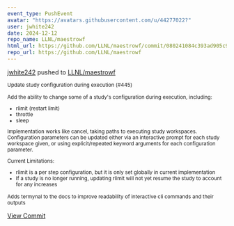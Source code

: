 ```yaml
---
event_type: PushEvent
avatar: "https://avatars.githubusercontent.com/u/44277022?"
user: jwhite242
date: 2024-12-12
repo_name: LLNL/maestrowf
html_url: https://github.com/LLNL/maestrowf/commit/080241084c393ad905c93a0ee4fbd20f149a7850
repo_url: https://github.com/LLNL/maestrowf
---
```


<a href='https://github.com/jwhite242' target='_blank'>jwhite242</a> pushed to <a href='https://github.com/LLNL/maestrowf' target='_blank'>LLNL/maestrowf</a>

<small>Update study configuration during execution (#445)

Add the ability to change some of a study's configuration during execution, including:
   * rlimit (restart limit)
   * throttle
   * sleep

Implementation works like cancel, taking paths to executing study workspaces. Configuration parameters can be updated either via an interactive prompt for each study workspace given, or using explicit/repeated keyword arguments for each configuration parameter.

Current Limitations:
   * rlimit is a per step configuration, but it is only set globally in current implementation
   * If a study is no longer running, updating rlimit will not yet resume the study to account for any increases

Adds termynal to the docs to improve readability of interactive cli commands and their outputs</small>

<a href='https://github.com/LLNL/maestrowf/commit/080241084c393ad905c93a0ee4fbd20f149a7850' target='_blank'>View Commit</a>